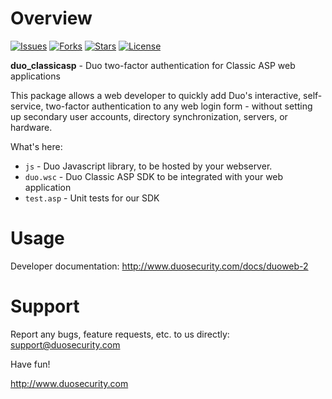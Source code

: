 # Overview

[![Issues](https://img.shields.io/github/issues/duosecurity/duo_classicasp)](https://github.com/duosecurity/duo_classicasp/issues)
[![Forks](https://img.shields.io/github/forks/duosecurity/duo_classicasp)](https://github.com/duosecurity/duo_classicasp/network/members)
[![Stars](https://img.shields.io/github/stars/duosecurity/duo_classicasp)](https://github.com/duosecurity/duo_classicasp/stargazers)
[![License](https://img.shields.io/badge/License-View%20License-orange)](https://github.com/duosecurity/duo_classicasp/blob/master/LICENSE)

**duo_classicasp** - Duo two-factor authentication for Classic ASP web applications

This package allows a web developer to quickly add Duo's interactive, self-service, two-factor authentication to any web login form - without setting up secondary user accounts, directory synchronization, servers, or hardware.

What's here:

* `js` - Duo Javascript library, to be hosted by your webserver.
* `duo.wsc` - Duo Classic ASP SDK to be integrated with your web application
* `test.asp` -  Unit tests for our SDK

# Usage

Developer documentation: <http://www.duosecurity.com/docs/duoweb-2>

# Support

Report any bugs, feature requests, etc. to us directly:
support@duosecurity.com

Have fun!

<http://www.duosecurity.com>
